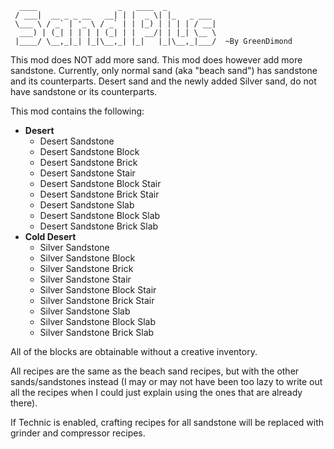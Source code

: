 	  ____                  _   ____  _           
	 / ___|  __ _ _ __   __| | |  _ \| |_   _ ___ 
	 \___ \ / _` | '_ \ / _` | | |_) | | | | / __|
	  ___) | (_| | | | | (_| | |  __/| | |_| \__ \
	 |____/ \__,_|_| |_|\__,_| |_|   |_|\__,_|___/  ~By GreenDimond


This mod does NOT add more sand. This mod does however add more sandstone.
Currently, only normal sand (aka "beach sand") has sandstone and its counterparts.
Desert sand and the newly added Silver sand, do not have sandstone or its
counterparts.

This mod contains the following:

* **Desert**
	* Desert Sandstone
	* Desert Sandstone Block
	* Desert Sandstone Brick
	* Desert Sandstone Stair
	* Desert Sandstone Block Stair
	* Desert Sandstone Brick Stair
	* Desert Sandstone Slab
	* Desert Sandstone Block Slab
	* Desert Sandstone Brick Slab
* **Cold Desert**
	* Silver Sandstone
	* Silver Sandstone Block
	* Silver Sandstone Brick
	* Silver Sandstone Stair
	* Silver Sandstone Block Stair
	* Silver Sandstone Brick Stair
	* Silver Sandstone Slab
	* Silver Sandstone Block Slab
	* Silver Sandstone Brick Slab

All of the blocks are obtainable without a creative inventory.

All recipes are the same as the beach sand recipes, but with the other
sands/sandstones instead (I may or may not have been too lazy to write out
all the recipes when I could just explain using the ones that are
already there).

If Technic is enabled, crafting recipes for all sandstone will be replaced with
grinder and compressor recipes.
